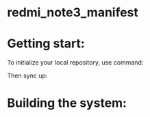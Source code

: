 # redmi_note3_manifest

# Getting start:
To initialize your local repository, use command:



Then sync up:


# Building the system:

